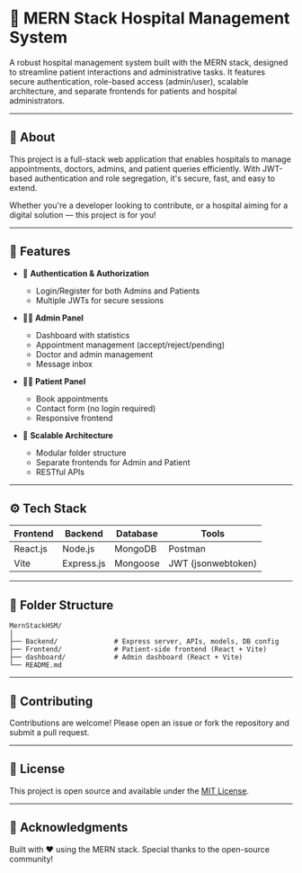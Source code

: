 
# 🏥 MERN Stack Hospital Management System

A robust hospital management system built with the MERN stack, designed to streamline patient interactions and administrative tasks. It features secure authentication, role-based access (admin/user), scalable architecture, and separate frontends for patients and hospital administrators.

---

## 🚀 About

This project is a full-stack web application that enables hospitals to manage appointments, doctors, admins, and patient queries efficiently. With JWT-based authentication and role segregation, it's secure, fast, and easy to extend.

Whether you're a developer looking to contribute, or a hospital aiming for a digital solution — this project is for you!

---

## 🧠 Features

- 🔐 **Authentication & Authorization**
  - Login/Register for both Admins and Patients
  - Multiple JWTs for secure sessions

- 🧑‍⚕️ **Admin Panel**
  - Dashboard with statistics
  - Appointment management (accept/reject/pending)
  - Doctor and admin management
  - Message inbox

- 👨‍💻 **Patient Panel**
  - Book appointments
  - Contact form (no login required)
  - Responsive frontend

- 🧱 **Scalable Architecture**
  - Modular folder structure
  - Separate frontends for Admin and Patient
  - RESTful APIs

---

## ⚙️ Tech Stack

| Frontend      | Backend     | Database     | Tools         |
|---------------|-------------|--------------|----------------|
| React.js      | Node.js     | MongoDB      | Postman        |
| Vite          | Express.js  | Mongoose     | JWT (jsonwebtoken) |

---

## 📁 Folder Structure

```
MernStackHSM/
│
├── Backend/              # Express server, APIs, models, DB config
├── Frontend/             # Patient-side frontend (React + Vite)
├── dashboard/            # Admin dashboard (React + Vite)
└── README.md
```

---



## 🤝 Contributing

Contributions are welcome! Please open an issue or fork the repository and submit a pull request.

---

## 📄 License

This project is open source and available under the [MIT License](LICENSE).

---

## 🙌 Acknowledgments

Built with ❤️ using the MERN stack. Special thanks to the open-source community!
